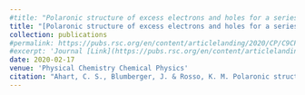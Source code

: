 ```yaml
---
#title: "Polaronic structure of excess electrons and holes for a series of bulk iron oxides"
title: "[Polaronic structure of excess electrons and holes for a series of bulk iron oxides](https://doi.org/10.1039/C9CP06482F)"
collection: publications
#permalink: https://pubs.rsc.org/en/content/articlelanding/2020/CP/C9CP06482F
#excerpt: 'Journal [Link](https://pubs.rsc.org/en/content/articlelanding/2020/CP/C9CP06482F) .'
date: 2020-02-17
venue: 'Physical Chemistry Chemical Physics'
citation: "Ahart, C. S., Blumberger, J. & Rosso, K. M. Polaronic structure of excess electrons and holes for a series of bulk iron oxides. Phys. Chem. Chem. Phys. 22, 10699–10709 (2020)."
---
```


